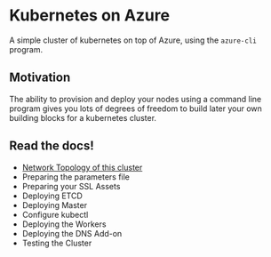 # Kubernetes on Azure

A simple cluster of kubernetes on top of Azure, using the `azure-cli` program.

## Motivation

The ability to provision and deploy your nodes using a command line program
gives you lots of degrees of freedom to build later your own building blocks
for a kubernetes cluster.

## Read the docs!

* [Network Topology of this cluster](docs/network_topology.md)
* Preparing the parameters file
* Preparing your SSL Assets
* Deploying ETCD
* Deploying Master
* Configure kubectl
* Deploying the Workers
* Deploying the DNS Add-on
* Testing the Cluster
